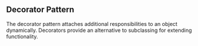 ## Decorator Pattern

The decorator pattern attaches additional responsibilities to an object dynamically. Decorators provide an alternative to subclassing for extending functionality.